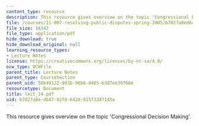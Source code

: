 ```yaml
---
content_type: resource
description: This resource gives overview on the topic 'Congressional Decision Making'.
file: /courses/11-007-resolving-public-disputes-spring-2005/b7027a8ed64702f0642d615f33871d5a_lect_14.pdf
file_size: 16342
file_type: application/pdf
hide_download: true
hide_download_original: null
learning_resource_types:
- Lecture Notes
license: https://creativecommons.org/licenses/by-nc-sa/4.0/
ocw_type: OCWFile
parent_title: Lecture Notes
parent_type: CourseSection
parent_uid: 50b49122-903b-96b8-d465-b3d7ee39768e
resourcetype: Document
title: lect_14.pdf
uid: b7027a8e-d647-02f0-642d-615f33871d5a
---
```

This resource gives overview on the topic 'Congressional Decision Making'.